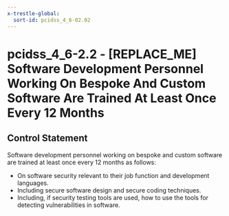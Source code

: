 ```yaml
---
x-trestle-global:
  sort-id: pcidss_4_6-02.02
---
```


# pcidss_4_6-2.2 - \[REPLACE_ME\] Software Development Personnel Working On Bespoke And Custom Software Are Trained At Least Once Every 12 Months

## Control Statement

Software development personnel working on bespoke and custom software are trained at least
once every 12 months as follows:
- On software security relevant to their job function and development languages.
- Including secure software design and secure coding techniques.
- Including, if security testing tools are used, how to use the tools for detecting
vulnerabilities in software.
